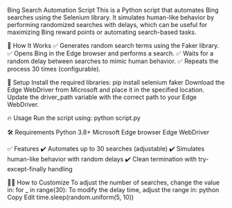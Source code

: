Bing Search Automation Script
This is a Python script that automates Bing searches using the Selenium library. It simulates human-like behavior by performing randomized searches with delays, which can be useful for maximizing Bing reward points or automating search-based tasks.

🚀 How It Works
✅ Generates random search terms using the Faker library.
✅ Opens Bing in the Edge browser and performs a search.
✅ Waits for a random delay between searches to mimic human behavior.
✅ Repeats the process 30 times (configurable).

📂 Setup
Install the required libraries:
pip install selenium faker
Download the Edge WebDriver from Microsoft and place it in the specified location.
Update the driver_path variable with the correct path to your Edge WebDriver.

🔥 Usage
Run the script using:
python script.py

🛠️ Requirements
Python 3.8+
Microsoft Edge browser
Edge WebDriver

✅ Features
✔️ Automates up to 30 searches (adjustable)
✔️ Simulates human-like behavior with random delays
✔️ Clean termination with try-except-finally handling

👨‍💻 How to Customize
To adjust the number of searches, change the value in:
for _ in range(30):
To modify the delay time, adjust the range in:
python
Copy
Edit
time.sleep(random.uniform(5, 10))
